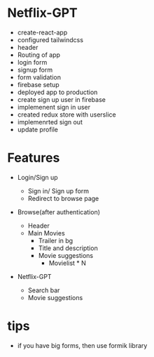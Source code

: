 # Netflix-GPT

- create-react-app
- configured tailwindcss
- header
- Routing of app
- login form
- signup form
- form validation
- firebase setup
- deployed app to production
- create sign up user in firebase
- implemenent sign in user
- created redux store with userslice
- implemenrted sign out
- update profile

# Features

- Login/Sign up
  - Sign in/ Sign up form
  - Redirect to browse page
- Browse(after authentication)

  - Header
  - Main Movies
    - Trailer in bg
    - Title and description
    - Movie suggestions
      - Movielist \* N

- Netflix-GPT
  - Search bar
  - Movie suggestions

# tips

- if you have big forms, then use formik library
